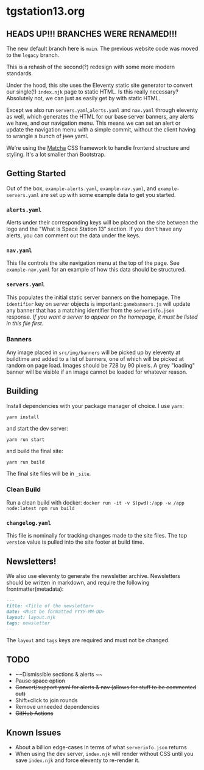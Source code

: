 # tgstation13.org

## HEADS UP!!! BRANCHES WERE RENAMED!!!
The new default branch here is `main`. The previous website code was moved to the `legacy` branch.

This is a rehash of the second(?) redesign with some more modern standards.

Under the hood, this site uses the Eleventy static site generator to convert our single(!) `index.njk` page to static HTML. Is this really necessary? Absolutely not, we can just as easily get by with static HTML.

Except we also run `servers.yaml`,`alerts.yaml` and `nav.yaml` through eleventy as well, which generates the HTML for our base server banners, any alerts we have, and our navigation menu. This means we can set an alert or update the navigation menu with a simple commit, without the client having to wrangle a bunch of ~~json~~ yaml.

We're using the [Matcha](https://matcha.mizu.sh) CSS framework to handle frontend structure and styling. It's a lot smaller than Bootstrap.

## Getting Started

Out of the box, `example-alerts.yaml`, `example-nav.yaml`, and `example-servers.yaml` are set up with some example data to get you started.

### `alerts.yaml`
Alerts under their corresponding keys will be placed on the site between the logo and the "What is Space Station 13" section. If you don't have any alerts, you can comment out the data under the keys.

### `nav.yaml`
This file controls the site navigation menu at the top of the page. See `example-nav.yaml` for an example of how this data should be structured.

### `servers.yaml`
This populates the initial static server banners on the homepage. The `identifier` key on server objects is important: `gamebanners.js` will update any banner that has a matching identifier from the `serverinfo.json` response. _If you want a server to appear on the homepage, it must be listed in this file first._

### Banners 
Any image placed in `src/img/banners` will be picked up by eleventy at buildtime and added to a list of banners, one of which will be picked at random on page load. Images should be 728 by 90 pixels. A grey "loading" banner will be visible if an image cannot be loaded for whatever reason.

## Building

Install dependencies with your package manager of choice. I use `yarn`: 

```shell
yarn install
```

and start the dev server: 

```shell
yarn run start
```

and build the final site:

```shell
yarn run build
```

The final site files will be in `_site`.

### Clean Build
Run a clean build with docker:
`docker run -it -v $(pwd):/app -w /app node:latest npm run build`

### `changelog.yaml`
This file is nominally for tracking changes made to the site files. The top `version` value is pulled into the site footer at build time.


## Newsletters! 
We also use eleventy to generate the newsletter archive. Newsletters should be written in markdown, and require the following frontmatter(metadata):

```markdown
---
title: <Title of the newsletter>
date: <Must be formatted YYYY-MM-DD>
layout: layout.njk
tags: newsletter
---
```
The `layout` and `tags` keys are required and must not be changed.

## TODO
- ~~Dismissible sections & alerts ~~
- ~~Pause space option~~
- ~~Convert/support yaml for alerts & nav (allows for stuff to be commented out)~~
- Shift+click to join rounds
- Remove unneeded dependencies
- ~~GitHub Actions~~

## Known Issues
- About a billion edge-cases in terms of what `serverinfo.json` returns
- When using the dev server, `index.njk` will render without CSS until you save `index.njk` and force eleventy to re-render it.